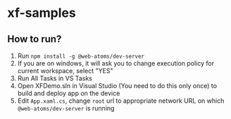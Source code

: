 # xf-samples

## How to run?
1. Run `npm install -g @web-atoms/dev-server`
2. If you are on windows, it will ask you to change execution policy for current workspace, select "YES"
3. Run All Tasks in VS Tasks
4. Open XFDemo.sln in Visual Studio (You need to do this only once) to build and deploy app on the device
5. Edit `App.xaml.cs`, change `root` url to appropriate network URL on which `@web-atoms/dev-server` is running

